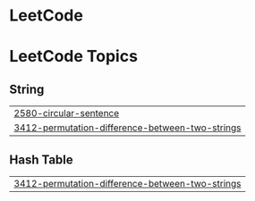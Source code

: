 # LeetCode

<!---LeetCode Topics Start-->
# LeetCode Topics
## String
|  |
| ------- |
| [2580-circular-sentence](https://github.com/JayantGoel001/LeetCode/tree/master/2580-circular-sentence) |
| [3412-permutation-difference-between-two-strings](https://github.com/JayantGoel001/LeetCode/tree/master/3412-permutation-difference-between-two-strings) |
## Hash Table
|  |
| ------- |
| [3412-permutation-difference-between-two-strings](https://github.com/JayantGoel001/LeetCode/tree/master/3412-permutation-difference-between-two-strings) |
<!---LeetCode Topics End-->